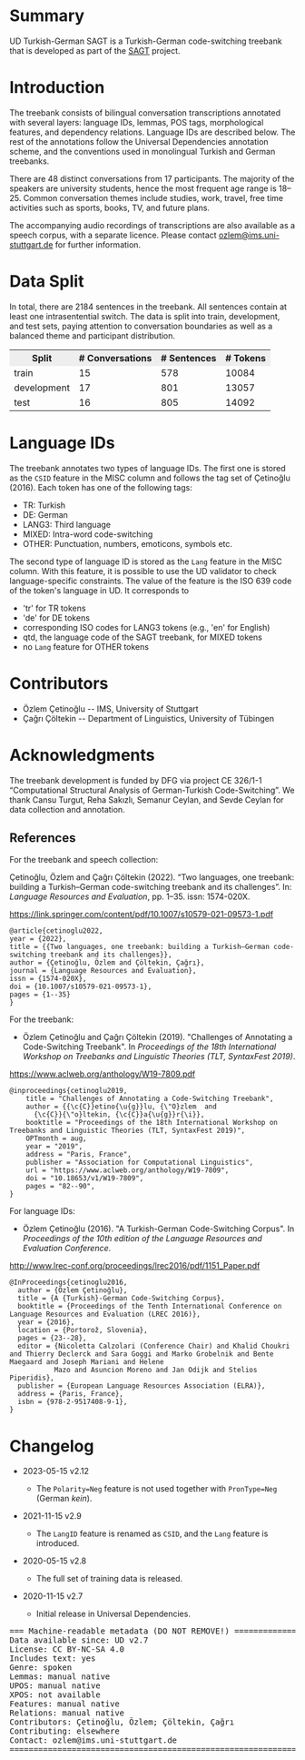 # Summary

UD Turkish-German SAGT is a Turkish-German code-switching treebank that is developed as part of the [SAGT](https://www.ims.uni-stuttgart.de/en/research/projects/sagt/) project. 

# Introduction

The treebank consists of bilingual conversation transcriptions annotated with several
layers: language IDs, lemmas, POS tags, morphological features, and dependency
relations. Language IDs are described below.
The rest of the annotations follow the Universal Dependencies annotation scheme, and
the conventions used in monolingual Turkish and German treebanks. 

There are 48 distinct conversations from 17 participants.
The majority of the speakers are university students, hence the most
frequent age range is 18–25. Common conversation themes include studies, work,
travel, free time activities such as sports, books, TV, and future plans.

The accompanying audio recordings of transcriptions are also available as a speech corpus, with
a separate licence. Please contact ozlem@ims.uni-stuttgart.de for further information.

# Data Split

In total, there are 2184 sentences in the treebank. All sentences contain at least one intrasentential switch.
The data is split into train, development, and test sets, paying attention to conversation boundaries as well as a balanced theme and participant distribution.

<table>
<tr style="background-color: #eee"><th>Split</th><th># Conversations</th><th># Sentences</th><th># Tokens</th>
</tr>
<tr><td>train      </td><td>15</td><td>578</td><td>10084</td></tr>
<tr><td>development</td><td>17</td><td>801</td><td>13057</td></tr>
<tr><td>test       </td><td>16</td><td>805</td><td>14092</td></tr>
</table>

# Language IDs

The treebank annotates two types of language IDs. The first one is stored as the `CSID` feature in the MISC column and follows the tag set of Çetinoğlu (2016). Each token has one of the following tags:

- TR: Turkish
- DE: German
- LANG3: Third language
- MIXED: Intra-word code-switching
- OTHER: Punctuation, numbers, emoticons, symbols etc.

The second type of language ID is stored as the `Lang` feature in the MISC column. With this feature, it is possible to use the UD validator to check language-specific constraints. The value of the feature is the ISO 639 code of the token's language in UD. It corresponds to

- 'tr' for TR tokens
- 'de' for DE tokens
- corresponding ISO codes for LANG3 tokens (e.g., 'en' for English)
- qtd, the language code of the SAGT treebank, for MIXED tokens
- no `Lang` feature for OTHER tokens



# Contributors

* Özlem Çetinoğlu -- IMS, University of Stuttgart
* Çağrı Çöltekin -- Department of Linguistics, University of Tübingen

# Acknowledgments

The treebank development is funded by DFG via project CE 326/1-1 “Computational Structural Analysis of German-Turkish  Code-Switching”. We thank Cansu Turgut, Reha Sakızlı, Semanur Ceylan, and Sevde Ceylan for data collection and annotation.

## References

For the treebank and speech collection:

Çetinoğlu, Özlem and Çağrı Çöltekin (2022). “Two languages, one treebank: building a Turkish–German code-switching treebank and its challenges”. In: _Language Resources
and Evaluation_, pp. 1–35. issn: 1574-020X.

https://link.springer.com/content/pdf/10.1007/s10579-021-09573-1.pdf

```
@article{cetinoglu2022,
year = {2022},
title = {{Two languages, one treebank: building a Turkish–German code-switching treebank and its challenges}},
author = {Çetinoğlu, Özlem and Çöltekin, Çağrı},
journal = {Language Resources and Evaluation},
issn = {1574-020X},
doi = {10.1007/s10579-021-09573-1},
pages = {1--35}
}
```

For the treebank:
* Özlem Çetinoğlu and Çağrı Çöltekin (2019). "Challenges of Annotating a Code-Switching Treebank". In _Proceedings of the 18th International Workshop on Treebanks and Linguistic Theories (TLT, SyntaxFest 2019)_.

<https://www.aclweb.org/anthology/W19-7809.pdf>

```
@inproceedings{cetinoglu2019,
    title = "Challenges of Annotating a Code-Switching Treebank",
    author = {{\c{C}}etino{\u{g}}lu, {\"O}zlem  and
      {\c{C}}{\"o}ltekin, {\c{C}}a{\u{g}}r{\i}},
    booktitle = "Proceedings of the 18th International Workshop on Treebanks and Linguistic Theories (TLT, SyntaxFest 2019)",
    OPTmonth = aug,
    year = "2019",
    address = "Paris, France",
    publisher = "Association for Computational Linguistics",
    url = "https://www.aclweb.org/anthology/W19-7809",
    doi = "10.18653/v1/W19-7809",
    pages = "82--90",
}
```


For language IDs:
* Özlem Çetinoğlu (2016). "A Turkish-German Code-Switching Corpus". In _Proceedings of the 10th edition of the Language Resources and Evaluation Conference_.

<http://www.lrec-conf.org/proceedings/lrec2016/pdf/1151_Paper.pdf>

```
@InProceedings{cetinoglu2016,
  author = {Özlem Çetinoğlu},
  title = {A {Turkish}-German Code-Switching Corpus},
  booktitle = {Proceedings of the Tenth International Conference on Language Resources and Evaluation (LREC 2016)},
  year = {2016},
  location = {Portorož, Slovenia},
  pages = {23--28},
  editor = {Nicoletta Calzolari (Conference Chair) and Khalid Choukri and Thierry Declerck and Sara Goggi and Marko Grobelnik and Bente Maegaard and Joseph Mariani and Helene
           Mazo and Asuncion Moreno and Jan Odijk and Stelios Piperidis},
  publisher = {European Language Resources Association (ELRA)},
  address = {Paris, France},
  isbn = {978-2-9517408-9-1},
} 
```

# Changelog

* 2023-05-15 v2.12
  * The `Polarity=Neg` feature is not used together with `PronType=Neg` (German _kein_).

* 2021-11-15 v2.9
  * The `LangID` feature is renamed as `CSID`, and the `Lang` feature is introduced.
  
* 2020-05-15 v2.8
  * The full set of training data is released.
  
* 2020-11-15 v2.7
  * Initial release in Universal Dependencies.


<pre>
=== Machine-readable metadata (DO NOT REMOVE!) ================================
Data available since: UD v2.7
License: CC BY-NC-SA 4.0
Includes text: yes
Genre: spoken
Lemmas: manual native
UPOS: manual native
XPOS: not available
Features: manual native
Relations: manual native
Contributors: Çetinoğlu, Özlem; Çöltekin, Çağrı
Contributing: elsewhere
Contact: ozlem@ims.uni-stuttgart.de
===============================================================================
</pre>
